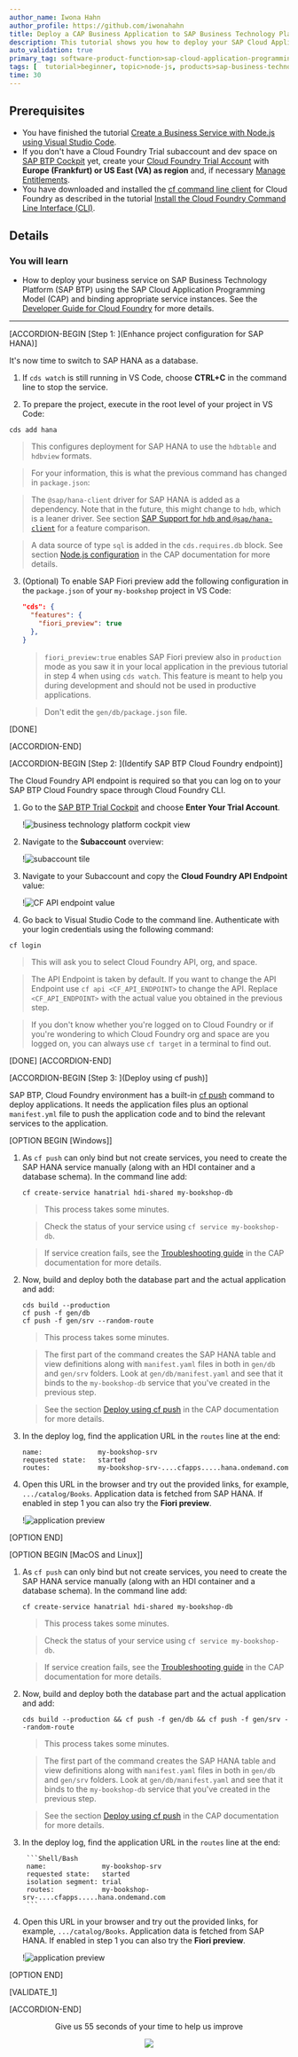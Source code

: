 ```yaml
---
author_name: Iwona Hahn
author_profile: https://github.com/iwonahahn
title: Deploy a CAP Business Application to SAP Business Technology Platform
description: This tutorial shows you how to deploy your SAP Cloud Application Programming Model (CAP) application to SAP Business Technology Platform, Cloud Foundry environment.
auto_validation: true
primary_tag: software-product-function>sap-cloud-application-programming-model
tags: [  tutorial>beginner, topic>node-js, products>sap-business-technology-platform, software-product-function>sap-cloud-application-programming-model  ]
time: 30
---
```


## Prerequisites
- You have finished the tutorial [Create a Business Service with Node.js using Visual Studio Code](cp-apm-nodejs-create-service).  
- If you don't have a Cloud Foundry Trial subaccount and dev space on [SAP BTP Cockpit](https://cockpit.hanatrial.ondemand.com/cockpit/) yet, create your [Cloud Foundry Trial Account](hcp-create-trial-account) with **Europe (Frankfurt) or US East (VA) as region** and, if necessary [Manage Entitlements](cp-trial-entitlements).
- You have downloaded and installed the [cf command line client](https://github.com/cloudfoundry/cli#downloads) for Cloud Foundry as described in the tutorial [Install the Cloud Foundry Command Line Interface (CLI)](cp-cf-download-cli).

## Details
### You will learn  
  - How to deploy your business service on SAP Business Technology Platform (SAP BTP) using the SAP Cloud Application Programming Model (CAP) and binding appropriate service instances. See the [Developer Guide for Cloud Foundry](https://docs.cloudfoundry.org/devguide/) for more details.

---

[ACCORDION-BEGIN [Step 1: ](Enhance project configuration for SAP HANA)]

It's now time to switch to SAP HANA as a database.

1. If `cds watch` is still running in VS Code, choose **CTRL+C** in the command line to stop the service.

2. To prepare the project, execute in the root level of your project in VS Code:

```Shell/Bash
cds add hana
```
> This configures deployment for SAP HANA to use the `hdbtable` and `hdbview` formats.

> For your information, this is what the previous command has changed in `package.json`:

> The `@sap/hana-client` driver for SAP HANA is added as a dependency. Note that in the future, this might change to `hdb`, which is a leaner driver. See section [SAP Support for `hdb` and `@sap/hana-client`](https://www.npmjs.com/package/hdb#sap-support-for-hdb-and-saphana-client) for a feature comparison.

> A data source of type `sql` is added in the `cds.requires.db` block. See section [Node.js configuration](https://cap.cloud.sap/docs/node.js/cds-env#profiles) in the CAP documentation for more details.

3. (Optional) To enable SAP Fiori preview add the following configuration in the `package.json` of your `my-bookshop` project in VS Code:

    ```JSON
    "cds": {
      "features": {
        "fiori_preview": true
      },
    }
    ```

    > `fiori_preview:true` enables SAP Fiori preview also in `production` mode as you saw it in your local application in the previous tutorial in step 4 when using `cds watch`. This feature is meant to help you during development and should not be used in productive applications.

    > Don't edit the `gen/db/package.json` file.


[DONE]

[ACCORDION-END]

[ACCORDION-BEGIN [Step 2: ](Identify SAP BTP Cloud Foundry endpoint)]

The Cloud Foundry API endpoint is required so that you can log on to your SAP BTP Cloud Foundry space through Cloud Foundry CLI.

1. Go to the [SAP BTP Trial Cockpit](https://cockpit.hanatrial.ondemand.com/cockpit#/home/trial) and choose **Enter Your Trial Account**.

    !![business technology platform cockpit view](cockpit.png)

2. Navigate to the **Subaccount** overview:

    !![subaccount tile](subaccount.png)

3. Navigate to your Subaccount and copy the **Cloud Foundry API Endpoint** value:

    !![CF API endpoint value](api_endpoint.png)

4. Go back to Visual Studio Code to the command line. Authenticate with your login credentials using the following command:

```Shell/Bash
cf login
```
> This will ask you to select Cloud Foundry API, org, and space.

> The API Endpoint is taken by default. If you want to change the API Endpoint use `cf api <CF_API_ENDPOINT>` to change the API. Replace `<CF_API_ENDPOINT>` with the actual value you obtained in the previous step.

> If you don't know whether you're logged on to Cloud Foundry or if you're wondering to which Cloud Foundry org and space are you logged on, you can always use `cf target` in a terminal to find out.

[DONE]
[ACCORDION-END]

[ACCORDION-BEGIN [Step 3: ](Deploy using cf push)]

SAP BTP, Cloud Foundry environment has a built-in [cf push](https://docs.cloudfoundry.org/devguide/push.html) command to deploy applications. It needs the application files plus an optional `manifest.yml` file to push the application code and to bind the relevant services to the application.

[OPTION BEGIN [Windows]]

1. As `cf push` can only bind but not create services, you need to create the SAP HANA service manually (along with an HDI container and a database schema). In the command line add:

    ```Shell/Bash
    cf create-service hanatrial hdi-shared my-bookshop-db
    ```

    > This process takes some minutes.

    > Check the status of your service using `cf service my-bookshop-db`.

    > If service creation fails, see the [Troubleshooting guide](https://cap.cloud.sap/docs/advanced/troubleshooting#hana) in the CAP documentation for more details.

2. Now, build and deploy both the database part and the actual application and add:

    ```Shell/Bash
    cds build --production
    cf push -f gen/db
    cf push -f gen/srv --random-route
    ```

    > This process takes some minutes.

    > The first part of the command creates the SAP HANA table and view definitions along with `manifest.yaml` files in both in `gen/db` and `gen/srv` folders. Look at `gen/db/manifest.yaml` and see that it binds to the `my-bookshop-db` service that you've created in the previous step.

    > See the section [Deploy using cf push](https://cap.cloud.sap/docs/advanced/deploy-to-cloud#deploy-using-cf-push) in the CAP documentation for more details.

3. In the deploy log, find the application URL in the `routes` line at the end:

    ```Shell/Bash
    name:              my-bookshop-srv
    requested state:   started
    routes:            my-bookshop-srv-....cfapps.....hana.ondemand.com
    ```

4. Open this URL in the browser and try out the provided links, for example, `.../catalog/Books`. Application data is fetched from SAP HANA. If enabled in step 1 you can also try the **Fiori preview**.

    !![application preview](application_cloud_fiori.png)

[OPTION END]

[OPTION BEGIN [MacOS and Linux]]

1. As `cf push` can only bind but not create services, you need to create the SAP HANA service manually (along with an HDI container and a database schema). In the command line add:

    ```Shell/Bash
    cf create-service hanatrial hdi-shared my-bookshop-db
    ```

    > This process takes some minutes.

    > Check the status of your service using `cf service my-bookshop-db`.

    > If service creation fails, see the [Troubleshooting guide](https://cap.cloud.sap/docs/advanced/troubleshooting#hana) in the CAP documentation for more details.

2. Now, build and deploy both the database part and the actual application and add:

    ```Shell/Bash
    cds build --production && cf push -f gen/db && cf push -f gen/srv --random-route
    ```

    > This process takes some minutes.

    > The first part of the command creates the SAP HANA table and view definitions along with `manifest.yaml` files in both in `gen/db` and `gen/srv` folders. Look at `gen/db/manifest.yaml` and see that it binds to the `my-bookshop-db` service that you've created in the previous step.

    > See the section [Deploy using cf push](https://cap.cloud.sap/docs/advanced/deploy-to-cloud#cfpush) in the CAP documentation for more details.

3. In the deploy log, find the application URL in the `routes` line at the end:

        ```Shell/Bash
        name:              my-bookshop-srv
        requested state:   started
        isolation segment: trial
        routes:            my-bookshop-srv-....cfapps.....hana.ondemand.com
        ```

4. Open this URL in your browser and try out the provided links, for example, `.../catalog/Books`. Application data is fetched from SAP HANA. If enabled in step 1 you can also try the **Fiori preview**.

    !![application preview](application_cloud_fiori.png)

[OPTION END]

[VALIDATE_1]

[ACCORDION-END]

<p style="text-align: center;">Give us 55 seconds of your time to help us improve</p>

<p style="text-align: center;"><a href="https://sapinsights.eu.qualtrics.com/jfe/form/SV_0im30RgTkbEEHMV?TutorialID=cap-service-deploy" target="_blank"><img src="https://raw.githubusercontent.com/SAPDocuments/Tutorials/master/data/images/285738_Emotion_Faces_R_purple.png"></a></p>
